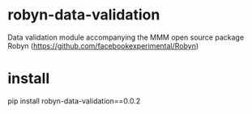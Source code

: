 # robyn-data-validation
Data validation module accompanying the MMM open source package Robyn (https://github.com/facebookexperimental/Robyn)

# install
pip install robyn-data-validation==0.0.2
